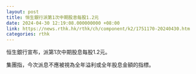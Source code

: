 ```yaml
---
layout: post
title: 恒生銀行派第1次中期股息每股1.2元
date: 2024-04-30 12:19:08.000000000 +08:00
link: https://news.rthk.hk/rthk/ch/component/k2/1751170-20240430.htm
categories: rthk
---
```


恒生銀行宣布，派第1次中期股息每股1.2元。

集團指，今次派息不應被視為全年溢利或全年股息金額的指標。
